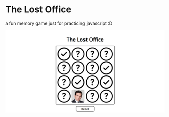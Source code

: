 # The Lost Office

a fun memory game just for practicing javascript :D

![screenshot](./screenshots/screenshot.png)